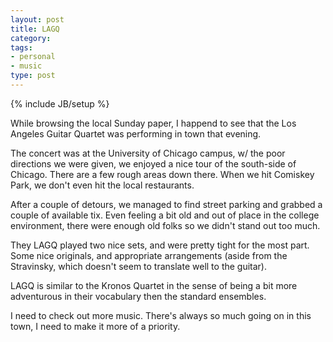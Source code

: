 ```yaml
---
layout: post
title: LAGQ
category: 
tags: 
- personal
- music
type: post
---
```

{% include JB/setup %}

While browsing the local Sunday paper, I happend to see that the Los Angeles Guitar Quartet was performing in town that evening.

The concert was at the University of Chicago campus, w/ the poor directions we were given, we enjoyed a nice tour of the south-side of Chicago. There are a few rough areas down there. When we hit Comiskey Park, we don't even hit the local restaurants.

After a couple of detours, we managed to find street parking and grabbed a couple of available tix. Even feeling a bit old and out of place in the college environment, there were enough old folks so we didn't stand out too much.

They LAGQ played two nice sets, and were pretty tight for the most part. Some nice originals, and appropriate arrangements (aside from the Stravinsky, which doesn't seem to translate well to the guitar).

LAGQ is similar to the Kronos Quartet in the sense of being a bit more adventurous in their vocabulary then the standard ensembles.

I need to check out more music. There's always so much going on in this town, I need to make it more of a priority.

